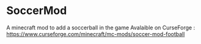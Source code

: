 # SoccerMod
A minecraft mod to add a soccerball in the game
Avalaible on CurseForge : https://www.curseforge.com/minecraft/mc-mods/soccer-mod-football
